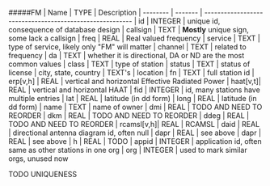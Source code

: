#####FM
| Name     | TYPE    | Description
| -------- | ------- | --------------------------------------------------------
| id       | INTEGER | unique id, consequence of database design
| callsign | TEXT    | **Mostly** unique sign, some lack a callsign
| freq     | REAL    | Real valued frequency
| service  | TEXT    | type of service, likely only "FM" will matter
| channel  | TEXT    | related to frequency
| da       | TEXT    | whether it is directional, DA or ND are the most common values
| class    | TEXT    | type of station
| status   | TEXT    | status of license
| city, state, country    | TEXT's  | location
| fn       | TEXT    | full station id
| erp[v,h] | REAL    | vertical and horizontal Effective Radiated Power
| haat[v,t]| REAL    | vertical and horizontal HAAT
| fid      | INTEGER | id, many stations have multiple entries
| lat      | REAL    | latitude (in dd form)
| long     | REAL    | latitude (in dd form)
| name     | TEXT    | name of owner
| dmi      | REAL    | TODO AND NEED TO REORDER
| dkm      | REAL    | TODO AND NEED TO REORDER
| ddeg     | REAL    | TODO AND NEED TO REORDER
| rcamsl[v,h]| REAL  | RCAMSL
| daid     | REAL    | directional antenna diagram id, often null
| dapr     | REAL    | see above
| dapr     | REAL    | see above
| h        | REAL    | TODO
| appid    | INTEGER | application id, often same as other stations in one org
| org      | INTEGER | used to mark similar orgs, unused now

TODO UNIQUENESS














